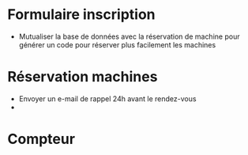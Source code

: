 # Formulaire inscription
- Mutualiser la base de données avec la réservation de machine pour générer un code pour réserver plus facilement les machines

# Réservation machines
- Envoyer un e-mail de rappel 24h avant le rendez-vous
-

# Compteur
